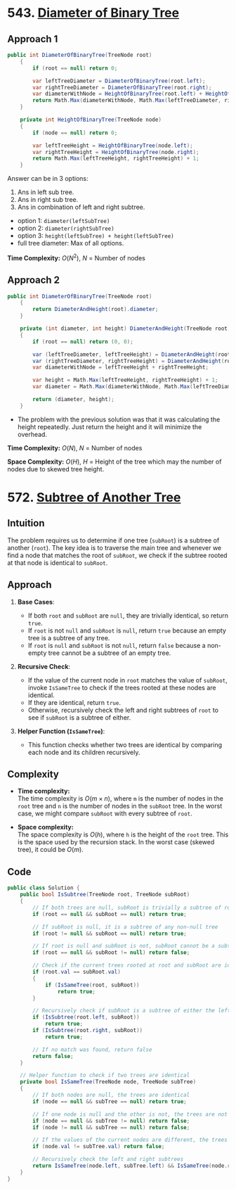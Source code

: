 ﻿# 543. [Diameter of Binary Tree](https://leetcode.com/problems/diameter-of-binary-tree)

## Approach 1

```C#
public int DiameterOfBinaryTree(TreeNode root)
    {
        if (root == null) return 0;

        var leftTreeDiameter = DiameterOfBinaryTree(root.left);
        var rightTreeDiameter = DiameterOfBinaryTree(root.right);
        var diameterWithNode = HeightOfBinaryTree(root.left) + HeightOfBinaryTree(root.right);
        return Math.Max(diameterWithNode, Math.Max(leftTreeDiameter, rightTreeDiameter));
    }

    private int HeightOfBinaryTree(TreeNode node)
    {
        if (node == null) return 0;

        var leftTreeHeight = HeightOfBinaryTree(node.left);
        var rightTreeHeight = HeightOfBinaryTree(node.right);
        return Math.Max(leftTreeHeight, rightTreeHeight) + 1;
    }
```

Answer can be in 3 options:

1. Ans in left sub tree.
2. Ans in right sub tree.
3. Ans in combination of left and right subtree.

- option 1: `diameter(leftSubTree)`
- option 2: `diameter(rightSubTree)`
- option 3: `height(leftSubTree) + height(leftSubTree)`
- full tree diameter: Max of all options.

**Time Complexity:** $O(N^2)$, $N$ = Number of nodes

## Approach 2

```C#
public int DiameterOfBinaryTree(TreeNode root)
    {
        return DiameterAndHeight(root).diameter;
    }

    private (int diameter, int height) DiameterAndHeight(TreeNode root)
    {
        if (root == null) return (0, 0);

        var (leftTreeDiameter, leftTreeHeight) = DiameterAndHeight(root.left);
        var (rightTreeDiameter, rightTreeHeight) = DiameterAndHeight(root.right);
        var diameterWithNode = leftTreeHeight + rightTreeHeight;

        var height = Math.Max(leftTreeHeight, rightTreeHeight) + 1;
        var diameter = Math.Max(diameterWithNode, Math.Max(leftTreeDiameter, rightTreeDiameter));

        return (diameter, height);
    }
```

- The problem with the previous solution was that it was calculating the height repeatedly. Just return the height and it will minimize the overhead.

**Time Complexity:** $O(N)$, $N$ = Number of nodes

**Space Complexity:** $O(H)$, $H$ = Height of the tree which may the number of nodes due to skewed tree height.

# 572. [Subtree of Another Tree](https://leetcode.com/problems/subtree-of-another-tree)

## Intuition

The problem requires us to determine if one tree (`subRoot`) is a subtree of another (`root`). The key idea is to traverse the main tree and whenever we find a node that matches the root of `subRoot`, we check if the subtree rooted at that node is identical to `subRoot`.

## Approach

1. **Base Cases**:
   - If both `root` and `subRoot` are `null`, they are trivially identical, so return `true`.
   - If `root` is not `null` and `subRoot` is `null`, return `true` because an empty tree is a subtree of any tree.
   - If `root` is `null` and `subRoot` is not `null`, return `false` because a non-empty tree cannot be a subtree of an empty tree.

2. **Recursive Check**:
   - If the value of the current node in `root` matches the value of `subRoot`, invoke `IsSameTree` to check if the trees rooted at these nodes are identical.
   - If they are identical, return `true`.
   - Otherwise, recursively check the left and right subtrees of `root` to see if `subRoot` is a subtree of either.

3. **Helper Function (`IsSameTree`)**:
   - This function checks whether two trees are identical by comparing each node and its children recursively.

## Complexity

- **Time complexity:**  
  The time complexity is $O(m \times n)$, where `m` is the number of nodes in the `root` tree and `n` is the number of nodes in the `subRoot` tree. In the worst case, we might compare `subRoot` with every subtree of `root`.

- **Space complexity:**  
  The space complexity is $O(h)$, where `h` is the height of the `root` tree. This is the space used by the recursion stack. In the worst case (skewed tree), it could be $O(m)$.

## Code

```csharp
public class Solution {
    public bool IsSubtree(TreeNode root, TreeNode subRoot)
    {
        // If both trees are null, subRoot is trivially a subtree of root
        if (root == null && subRoot == null) return true;

        // If subRoot is null, it is a subtree of any non-null tree
        if (root != null && subRoot == null) return true;

        // If root is null and subRoot is not, subRoot cannot be a subtree
        if (root == null && subRoot != null) return false;

        // Check if the current trees rooted at root and subRoot are identical
        if (root.val == subRoot.val)
        {
            if (IsSameTree(root, subRoot))
                return true;
        }

        // Recursively check if subRoot is a subtree of either the left or right subtree of root
        if (IsSubtree(root.left, subRoot))
            return true;
        if (IsSubtree(root.right, subRoot))
            return true;

        // If no match was found, return false
        return false;
    }

    // Helper function to check if two trees are identical
    private bool IsSameTree(TreeNode node, TreeNode subTree)
    {
        // If both nodes are null, the trees are identical
        if (node == null && subTree == null) return true;

        // If one node is null and the other is not, the trees are not identical
        if (node == null && subTree != null) return false;
        if (node != null && subTree == null) return false;

        // If the values of the current nodes are different, the trees are not identical
        if (node.val != subTree.val) return false;

        // Recursively check the left and right subtrees
        return IsSameTree(node.left, subTree.left) && IsSameTree(node.right, subTree.right);
    }
}
```
